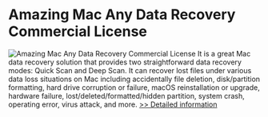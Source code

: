 # Amazing Mac Any Data Recovery Commercial License
![Amazing Mac Any Data Recovery Commercial License](https://mycommerce.akamaized.net/api/pimages/P300882736/BIG/300882736.PNG)
It is a great Mac data recovery solution that provides two straightforward data recovery modes: Quick Scan and Deep Scan. It can recover lost files under various data loss situations on Mac including accidentally file deletion, disk/partition formatting, hard drive corruption or failure, macOS reinstallation or upgrade, hardware failure, lost/deleted/formatted/hidden partition, system crash, operating error, virus attack, and more.
[>> Detailed information](https://secure.shareit.com/shareit/product.html?productid=300882736&affiliateid=200057808)